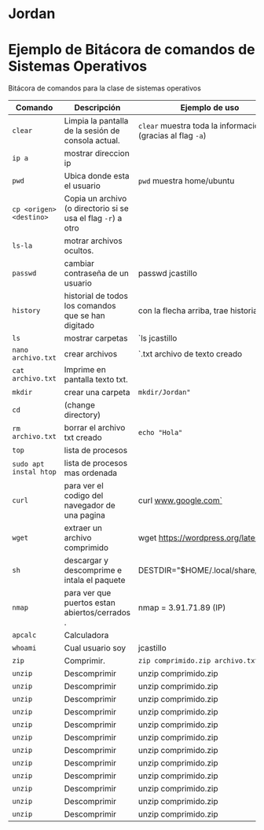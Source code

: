 # Jordan
# Ejemplo de Bitácora de comandos de Sistemas Operativos
Bitácora de comandos para la clase de sistemas operativos

| Comando | Descripción | Ejemplo de uso |
|--|--|--|
| `clear` | Limpia la pantalla de la sesión de consola actual. | `clear` muestra toda la información (gracias al flag `-a`)  
| `ip a` | mostrar direccion ip |  |
| `pwd` | Ubica donde esta el usuario | `pwd` muestra home/ubuntu|
| `cp <origen> <destino>` | Copia un archivo (o directorio si se usa el flag `-r`) a otro |  |
|`ls-la`| motrar archivos ocultos. |  |
|`passwd`| cambiar contraseña de un usuario | passwd jcastillo |
|`history`| historial de todos los comandos que se han digitado | con la flecha arriba, trae historial |
|`ls`| mostrar carpetas | `ls  jcastillo |
|`nano archivo.txt`| crear archivos | `.txt archivo de texto creado |
|`cat archivo.txt`| Imprime en pantalla texto txt. |  |
|`mkdir`| crear una carpeta | `mkdir/Jordan"` |
|`cd`| (change directory) |  |
|`rm archivo.txt`| borrar el archivo txt creado | `echo "Hola"` |
|`top`| lista de procesos |  |
|`sudo apt instal htop`| lista de procesos mas ordenada |  |
|`curl`| para ver el codigo del navegador de una pagina | curl www.google.com` |
|`wget`| extraer un archivo comprimido | wget https://wordpress.org/latest.zip |
|`sh`|  descargar y descomprime e intala el paquete | DESTDIR="$HOME/.local/share/icons" |
|`nmap`| para ver que puertos estan abiertos/cerrados . | nmap = 3.91.71.89 (IP) |
|`apcalc`|Calculadora |  |
|`whoami`|Cual usuario soy | jcastillo |
|`zip `| Comprimir. | `zip comprimido.zip archivo.txt` |
|`unzip`| Descomprimir | unzip comprimido.zip |
|`unzip`| Descomprimir | unzip comprimido.zip |
|`unzip`| Descomprimir | unzip comprimido.zip |
|`unzip`| Descomprimir | unzip comprimido.zip |
|`unzip`| Descomprimir | unzip comprimido.zip |
|`unzip`| Descomprimir | unzip comprimido.zip |
|`unzip`| Descomprimir | unzip comprimido.zip |
|`unzip`| Descomprimir | unzip comprimido.zip |
|`unzip`| Descomprimir | unzip comprimido.zip |
|`unzip`| Descomprimir | unzip comprimido.zip |
|`unzip`| Descomprimir | unzip comprimido.zip |
|`unzip`| Descomprimir | unzip comprimido.zip |
